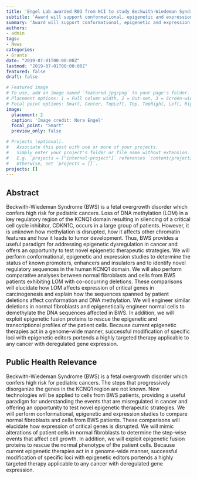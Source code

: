 ```yaml
---
title: 'Engel Lab awarded R03 from NCI to study Beckwith-Wiedeman Syndrome'
subtitle: 'Award will support conformational, epigenetic and expression studies'
summary: 'Award will support conformational, epigenetic and expression studies'
authors:
- admin
tags:
- News
categories:
- Grants
date: "2019-07-01T00:00:00Z"
lastmod: "2019-07-01T00:00:00Z"
featured: false
draft: false

# Featured image
# To use, add an image named `featured.jpg/png` to your page's folder.
# Placement options: 1 = Full column width, 2 = Out-set, 3 = Screen-width
# Focal point options: Smart, Center, TopLeft, Top, TopRight, Left, Right, BottomLeft, Bottom, BottomRight
image:
  placement: 2
  caption: 'Image credit: Nora Engel'
  focal_point: "Smart"
  preview_only: false

# Projects (optional).
#   Associate this post with one or more of your projects.
#   Simply enter your project's folder or file name without extension.
#   E.g. `projects = ["internal-project"]` references `content/project/deep-learning/index.md`.
#   Otherwise, set `projects = []`.
projects: []
---
```

## Abstract
Beckwith-Wiedeman Syndrome (BWS) is a fetal overgrowth disorder which confers high risk for pediatric cancers. Loss of DNA methylation (LOM) in a key regulatory region of the KCNQ1 domain resulting in silencing of a critical cell cycle inhibitor, CDKN1C, occurs in a large group of patients. However, it is unknown how methylation is disrupted, how it affects other chromatin features and how it leads to tumor development. Thus, BWS provides a useful paradigm for addressing epigenetic dysregulation in cancer and offers an opportunity to test novel epigenetic therapeutic strategies. We will perform conformational, epigenetic and expression studies to determine the status of known promoters, enhancers and insulators and to identify novel regulatory sequences in the human KCNQ1 domain. We will also perform comparative analyses between normal fibroblasts and cells from BWS patients exhibiting LOM with co-occurring deletions. These comparisons will elucidate how LOM affects expression of critical genes in carcinogenesis and explain how the sequences spanned by patient deletions affect conformation and DNA methylation. We will engineer similar deletions in normal fibroblasts and epigenetically engineer normal cells to demethylate the DNA sequences affected in BWS. In addition, we will exploit epigenetic fusion proteins to rescue the epigenetic and transcriptional profiles of the patient cells. Because current epigenetic therapies act in a genome-wide manner, successful modification of specific loci with epigenetic editors portends a highly targeted therapy applicable to any cancer with deregulated gene expression.

## Public Health Relevance

Beckwith-Wiedeman Syndrome (BWS) is a fetal overgrowth disorder which confers high risk for pediatric cancers. The steps that progressively disorganize the genes in the KCNQ1 region are not known. New technologies will be applied to cells from BWS patients, providing a useful paradigm for understanding the events that are misregulated in cancer and offering an opportunity to test novel epigenetic therapeutic strategies. We will perform conformational, epigenetic and expression studies to compare normal fibroblasts and cells from BWS patients. These comparisons will elucidate how expression of critical genes is disrupted. We will mimic alterations of patient cells in normal fibroblasts to determine the step-wise events that affect cell growth. In addition, we will exploit epigenetic fusion proteins to rescue the normal phenotype of the patient cells. Because current epigenetic therapies act in a genome-wide manner, successful modification of specific loci with epigenetic editors portends a highly targeted therapy applicable to any cancer with deregulated gene expression.
